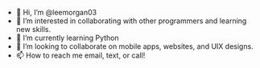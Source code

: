 - 👋 Hi, I’m @leemorgan03
- 👀 I’m interested in collaborating with other programmers and learning new skills.
- 🌱 I’m currently learning Python
- 💞️ I’m looking to collaborate on mobile apps, websites, and UIX designs. 
- 📫 How to reach me email, text, or call!

<!---
leemorgan03/leemorgan03 is a ✨ special ✨ repository because its `README.md` (this file) appears on your GitHub profile.
You can click the Preview link to take a look at your changes.
--->
